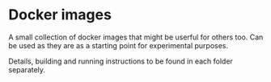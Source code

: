 # Docker images
A small collection of docker images that might be userful for others too. Can be used as they are as a starting point for experimental purposes.

Details, building and running instructions to be found in each folder separately.
